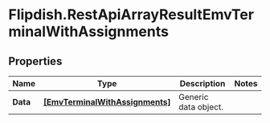 # Flipdish.RestApiArrayResultEmvTerminalWithAssignments

## Properties
Name | Type | Description | Notes
------------ | ------------- | ------------- | -------------
**Data** | [**[EmvTerminalWithAssignments]**](EmvTerminalWithAssignments.md) | Generic data object. | 


